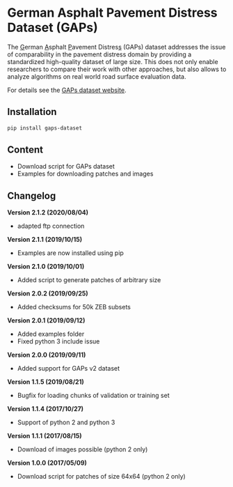 # German Asphalt Pavement Distress Dataset (GAPs)

The <ins>G</ins>erman <ins>A</ins>sphalt <ins>P</ins>avement Distres<ins>s</ins>
(GAPs) dataset addresses the issue of comparability in the pavement distress
domain by providing a standardized high-quality dataset of large size.
This does not only enable researchers to compare their work with other
approaches, but also allows to analyze algorithms on real world road surface
evaluation data.

For details see the
[GAPs dataset website](http://www.tu-ilmenau.de/neurob/data-sets-code/gaps/).

## Installation
```bash
pip install gaps-dataset
```

## Content
- Download script for GAPs dataset
- Examples for downloading patches and images

## Changelog
__Version 2.1.2 (2020/08/04)__
- adapted ftp connection

__Version 2.1.1 (2019/10/15)__
- Examples are now installed using pip

__Version 2.1.0 (2019/10/01)__
- Added script to generate patches of arbitrary size

__Version 2.0.2 (2019/09/25)__
- Added checksums for 50k ZEB subsets

__Version 2.0.1 (2019/09/12)__
- Added examples folder
- Fixed python 3 include issue

__Version 2.0.0 (2019/09/11)__
- Added support for GAPs v2 dataset

__Version 1.1.5 (2019/08/21)__
- Bugfix for loading chunks of validation or training set

__Version 1.1.4 (2017/10/27)__
- Support of python 2 and python 3

__Version 1.1.1 (2017/08/15)__
- Download of images possible (python 2 only)

__Version 1.0.0 (2017/05/09)__
- Download script for patches of size 64x64 (python 2 only)
